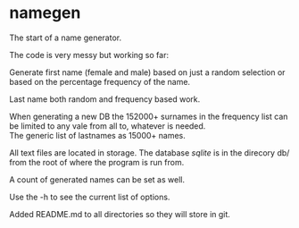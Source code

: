 # namegen

The start of a name generator. 

The code is very messy but working so far:

Generate first name (female and male) based on just a random selection or based on the percentage frequency of the name.

Last name both random and frequency based work.

When generating a new DB the 152000+ surnames in the frequency list can be limited to any vale from all to, whatever is needed.   
The generic list of lastnames as 15000+ names.  

All text files are located in storage.
The database _sqlite_ is in the direcory db/ from the root of where the program is run from.

A count of generated names can be set as well.

Use the -h to see the current list of options.

Added README.md to all directories so they will store in git.